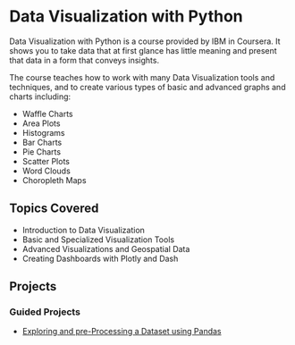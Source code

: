 # Data Visualization with Python

Data Visualization with Python is a course provided by IBM in Coursera. It shows you to take data that at first glance has little meaning and present that data in a form that conveys insights. 

The course teaches how to work with many Data Visualization tools and techniques, and to create various types of basic and advanced graphs and charts including:
  - Waffle Charts
  - Area Plots
  - Histograms
  - Bar Charts
  - Pie Charts
  - Scatter Plots
  - Word Clouds
  - Choropleth Maps   

## Topics Covered
- Introduction to Data Visualization
- Basic and Specialized Visualization Tools
- Advanced Visualizations and Geospatial Data
- Creating Dashboards with Plotly and Dash

## Projects

### Guided Projects
- [Exploring and pre-Processing a Dataset using Pandas](https://github.com/pricso/Data_Visualization_with_Python/blob/9c0bf70ca482e1696ea2869b7e1ab6214c8c24c6/Dataset-Preprocessing-Exploring-with-Pandas.ipynb)
